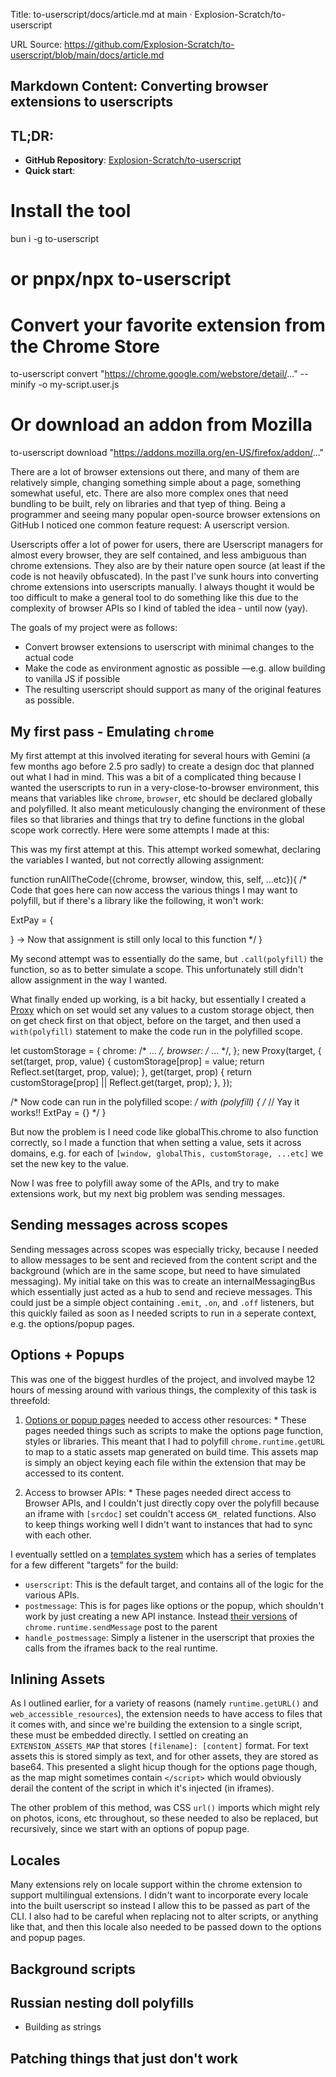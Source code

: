 Title: to-userscript/docs/article.md at main · Explosion-Scratch/to-userscript

URL Source: https://github.com/Explosion-Scratch/to-userscript/blob/main/docs/article.md

Markdown Content:
Converting browser extensions to userscripts
--------------------------------------------

[](https://github.com/Explosion-Scratch/to-userscript/blob/main/docs/article.md#converting-browser-extensions-to-userscripts)
TL;DR:
------

[](https://github.com/Explosion-Scratch/to-userscript/blob/main/docs/article.md#tldr)
*   **GitHub Repository**: [Explosion-Scratch/to-userscript](https://github.com/explosion-scratch/to-userscript)
*   **Quick start**:

# Install the tool
bun i -g to-userscript
# or pnpx/npx to-userscript
# Convert your favorite extension from the Chrome Store
to-userscript convert "https://chrome.google.com/webstore/detail/..." --minify -o my-script.user.js

# Or download an addon from Mozilla
to-userscript download "https://addons.mozilla.org/en-US/firefox/addon/..."

There are a lot of browser extensions out there, and many of them are relatively simple, changing something simple about a page, something somewhat useful, etc. There are also more complex ones that need bundling to be built, rely on libraries and that tyep of thing. Being a programmer and seeing many popular open-source browser extensions on GitHub I noticed one common feature request: A userscript version.

Userscripts offer a lot of power for users, there are Userscript managers for almost every browser, they are self contained, and less ambiguous than chrome extensions. They also are by their nature open source (at least if the code is not heavily obfuscated). In the past I've sunk hours into converting chrome extensions into userscripts manually. I always thought it would be too difficult to make a general tool to do something like this due to the complexity of browser APIs so I kind of tabled the idea - until now (yay).

The goals of my project were as follows:

*   Convert browser extensions to userscript with minimal changes to the actual code
*   Make the code as environment agnostic as possible —e.g. allow building to vanilla JS if possible
*   The resulting userscript should support as many of the original features as possible.

My first pass - Emulating `chrome`
----------------------------------

[](https://github.com/Explosion-Scratch/to-userscript/blob/main/docs/article.md#my-first-pass---emulating-chrome)
My first attempt at this involved iterating for several hours with Gemini (a few months ago before 2.5 pro sadly) to create a design doc that planned out what I had in mind. This was a bit of a complicated thing because I wanted the userscripts to run in a very-close-to-browser environment, this means that variables like `chrome`, `browser`, etc should be declared globally and polyfilled. It also meant meticulously changing the environment of these files so that libraries and things that try to define functions in the global scope work correctly. Here were some attempts I made at this:

This was my first attempt at this. This attempt worked somewhat, declaring the variables I wanted, but not correctly allowing assignment:

function runAllTheCode({chrome, browser, window, this, self, ...etc}){
    /*
 Code that goes here can now access the various things I may want to polyfill, but if there's a library like the following, it won't work:

 ExtPay = {

 }
 -> Now that assignment is still only local to this function
 */
}

My second attempt was to essentially do the same, but `.call(polyfill)` the function, so as to better simulate a scope. This unfortunately still didn't allow assignment in the way I wanted.

What finally ended up working, is a bit hacky, but essentially I created a [Proxy](https://developer.mozilla.org/en-US/docs/Web/JavaScript/Reference/Global_Objects/Proxy) which on set would set any values to a custom storage object, then on get check first on that object, before on the target, and then used a `with(polyfill)` statement to make the code run in the polyfilled scope.

let customStorage = {
    chrome: /* ... */,
    browser: /* ... */,
};
new Proxy(target, {
  set(target, prop, value) {
    customStorage[prop] = value;
    return Reflect.set(target, prop, value);
  },
  get(target, prop) {
    return customStorage[prop] || Reflect.get(target, prop);
  },
});

/*
Now code can run in the polyfilled scope:
*/
with (polyfill) {
    /*
 // Yay it works!!
 ExtPay = {}
 */
}

But now the problem is I need code like globalThis.chrome to also function correctly, so I made a function that when setting a value, sets it across domains, e.g. for each of `[window, globalThis, customStorage, ...etc]` we set the new key to the value.

Now I was free to polyfill away some of the APIs, and try to make extensions work, but my next big problem was sending messages.

Sending messages across scopes
------------------------------

[](https://github.com/Explosion-Scratch/to-userscript/blob/main/docs/article.md#sending-messages-across-scopes)
Sending messages across scopes was especially tricky, because I needed to allow messages to be sent and recieved from the content script and the background (which are in the same scope, but need to have simulated messaging). My initial take on this was to create an internalMessagingBus which essentially just acted as a hub to send and recieve messages. This could just be a simple object containing `.emit`, `.on`, and `.off` listeners, but this quickly failed as soon as I needed scripts to run in a seperate context, e.g. the options/popup pages.

Options + Popups
----------------

[](https://github.com/Explosion-Scratch/to-userscript/blob/main/docs/article.md#options--popups)
This was one of the biggest hurdles of the project, and involved maybe 12 hours of messing around with various things, the complexity of this task is threefold:

1.   [Options or popup pages](https://developer.chrome.com/docs/extensions/develop/ui/options-page) needed to access other resources: 
    *   These pages needed things such as scripts to make the options page function, styles or libraries. This meant that I had to polyfill `chrome.runtime.getURL` to map to a static assets map generated on build time. This assets map is simply an object keying each file within the extension that may be accessed to its content.

2.   Access to browser APIs: 
    *   These pages needed direct access to Browser APIs, and I couldn't just directly copy over the polyfill because an iframe with `[srcdoc]` set couldn't access `GM_` related functions. Also to keep things working well I didn't want to instances that had to sync with each other.

I eventually settled on a [templates system](https://github.com/Explosion-Scratch/to-userscript/blob/main/src/templates) which has a series of templates for a few different "targets" for the build:

*   `userscript`: This is the default target, and contains all of the logic for the various APIs.
*   `postmessage`: This is for pages like options or the popup, which shouldn't work by just creating a new API instance. Instead [their versions](https://github.com/Explosion-Scratch/to-userscript/blob/main/src/templates/messaging.template.js) of `chrome.runtime.sendMessage` post to the parent
*   `handle_postmessage`: Simply a listener in the userscript that proxies the calls from the iframes back to the real runtime.

Inlining Assets
---------------

[](https://github.com/Explosion-Scratch/to-userscript/blob/main/docs/article.md#inlining-assets)
As I outlined earlier, for a variety of reasons (namely `runtime.getURL()` and `web_accessible_resources`), the extension needs to have access to files that it comes with, and since we're building the extension to a single script, these must be embedded directly. I settled on creating an `EXTENSION_ASSETS_MAP` that stores `[filename]: [content]` format. For text assets this is stored simply as text, and for other assets, they are stored as base64. This presented a slight hicup though for the options page though, as the map might sometimes contain `</script>` which would obviously derail the content of the script in which it's injected (in iframes).

The other problem of this method, was CSS `url()` imports which might rely on photos, icons, etc throughout, so these needed to also be replaced, but recursively, since we start with an options of popup page.

Locales
-------

[](https://github.com/Explosion-Scratch/to-userscript/blob/main/docs/article.md#locales)
Many extensions rely on locale support within the chrome extension to support multilingual extensions. I didn't want to incorporate every locale into the built userscript so instead I allow this to be passed as part of the CLI. I also had to be careful when replacing not to alter scripts, or anything like that, and then this locale also needed to be passed down to the options and popup pages.

Background scripts
------------------

[](https://github.com/Explosion-Scratch/to-userscript/blob/main/docs/article.md#background-scripts)
Russian nesting doll polyfills
------------------------------

[](https://github.com/Explosion-Scratch/to-userscript/blob/main/docs/article.md#russian-nesting-doll-polyfills)
*   Building as strings

Patching things that just don't work
------------------------------------

[](https://github.com/Explosion-Scratch/to-userscript/blob/main/docs/article.md#patching-things-that-just-dont-work)
